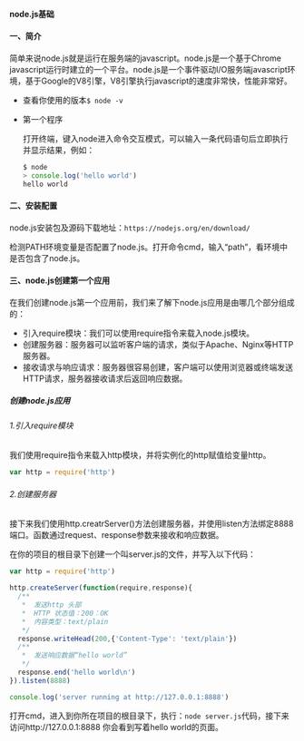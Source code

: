 #### node.js基础

#### 一、简介

简单来说node.js就是运行在服务端的javascript。node.js是一个基于Chrome javascript运行时建立的一个平台。node.js是一个事件驱动I/O服务端javascript环境，基于Google的V8引擎，V8引擎执行javascript的速度非常快，性能非常好。

- 查看你使用的版本`$ node -v`

- 第一个程序

  打开终端，键入node进入命令交互模式，可以输入一条代码语句后立即执行并显示结果，例如：

  ```javascript
  $ node 
  > console.log('hello world')
  hello world
  ```

#### 二、安装配置

node.js安装包及源码下载地址：`https://nodejs.org/en/download/`

检测PATH环境变量是否配置了node.js。打开命令cmd，输入“path”，看环境中是否包含了node.js。

#### 三、node.js创建第一个应用

在我们创建node.js第一个应用前，我们来了解下node.js应用是由哪几个部分组成的：

- 引入require模块：我们可以使用require指令来载入node.js模块。
- 创建服务器：服务器可以监听客户端的请求，类似于Apache、Nginx等HTTP服务器。
- 接收请求与响应请求：服务器很容易创建，客户端可以使用浏览器或终端发送HTTP请求，服务器接收请求后返回响应数据。

##### 创建node.js应用

###### 1.引入require模块

我们使用require指令来载入http模块，并将实例化的http赋值给变量http。

```javascript
var http = require('http')
```

###### 2.创建服务器

接下来我们使用http.creatrServer()方法创建服务器，并使用listen方法绑定8888端口。函数通过request、response参数来接收和响应数据。

在你的项目的根目录下创建一个叫server.js的文件，并写入以下代码：

```javascript
var http = require('http')

http.createServer(function(require,response){
  /**
   *  发送http 头部
   *  HTTP 状态值：200：OK
   *  内容类型：text/plain
   */
  response.writeHead(200,{'Content-Type': 'text/plain'})
  /**
   *  发送响应数据“hello world”
   */
  response.end('hello world\n')
}).listen(8888)

console.log('server running at http://127.0.0.1:8888')
```

打开cmd，进入到你所在项目的根目录下，执行：`node server.js`代码，接下来访问http://127.0.0.1:8888 你会看到写着hello world的页面。